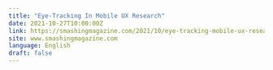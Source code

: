 ```yaml
---
title: "Eye-Tracking In Mobile UX Research"
date: 2021-10-27T10:00:00Z
link: https://smashingmagazine.com/2021/10/eye-tracking-mobile-ux-research/?utm_medium=RSS&utm_source=news.12bit.vn
site: www.smashingmagazine.com
language: English
draft: false
---
```

